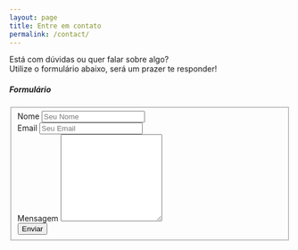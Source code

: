 ```yaml
---
layout: page
title: Entre em contato
permalink: /contact/
---
```


Está com dúvidas ou quer falar sobre algo?<br>
Utilize o formulário abaixo, será um prazer te responder!

<div class="card">
    <div class="card-header" id="heading-form">
        <h5 class="mb-0">
            Formulário
        </h5>
    </div>
    <div class="card-body">
        <form method="POST" action="https://formspree.io/blocknatics@gmail.com">
            <fieldset>
                <div class="form-group">
                    <label for="name">Nome</label>
                    <input type="text" class="form-control" name="name" placeholder="Seu Nome">
                </div>
                <div class="form-group">
                    <label for="name">Email</label>
                    <input type="email" class="form-control" name="email" placeholder="Seu Email">
                </div>
                    <div class="form-group">
                    <label for="message">Mensagem</label>
                    <textarea class="form-control" name="message" rows="10"></textarea>
                </div>
                <button type="submit" class="btn btn-primary">Enviar</button>
            </fieldset>
        </form>
    </div>
</div>